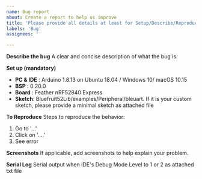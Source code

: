 ```yaml
---
name: Bug report
about: Create a report to help us improve
title: 'Please provide all details at least for Setup/Describe/Reproduce'
labels: 'Bug'
assignees: ''

---
```


**Describe the bug**
A clear and concise description of what the bug is.

**Set up (mandatory)**
 - **PC & IDE** : Arduino 1.8.13 on Ubuntu 18.04 / Windows 10/ macOS 10.15
 - **BSP**   : 0.20.0
 - **Board** : Feather nRF52840 Express
 - **Sketch**: Bluefruit52Lib/examples/Peripheral/bleuart. If it is your custom sketch, please provide a minimal sketch as attached file

**To Reproduce**
Steps to reproduce the behavior:
1. Go to '...'
2. Click on '....'
3. See error

**Screenshots**
If applicable, add screenshots to help explain your problem.

**Serial Log**
Serial output when IDE's Debug Mode Level to 1 or 2 as attached txt file
